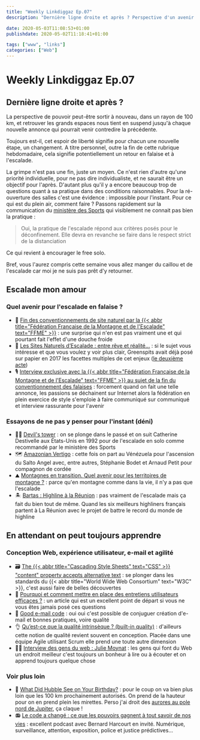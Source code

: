 ```yaml
---
title: "Weekly Linkdiggaz Ep.07"
description: "Dernière ligne droite et après ? Perspective d'un avenir partagé entre escalade et conception Web. Tout comme avant, sauf que ce sera après."

date: 2020-05-03T11:08:53+01:00
publishdate: 2020-05-02T11:18:41+01:00

tags: ["www", "links"]
categories: ["Web"]
---
```


# Weekly Linkdiggaz Ep.07

## Dernière ligne droite et après&nbsp;?

La perspective de pouvoir peut-être sortir à nouveau, dans un rayon de 100 km, et retrouver les grands espaces nous tient en suspend jusqu'à chaque nouvelle annonce qui pourrait venir contredire la précédente.

Toujours est-il, cet espoir de liberté signifie pour chacun une nouvelle étape, un changement.
A titre personnel, outre la fin de cette rubrique hebdomadaire, cela signifie potentiellement un retour en falaise et à l'escalade.

La grimpe n'est pas une fin, juste un moyen. Ce n'est rien d'autre qu'une priorité individuelle, pour ne pas dire individualiste, et ne saurait être un objectif pour l'après. D'autant plus qu'il y a encore beaucoup trop de questions quant à sa pratique dans des conditions raisonnables. Pour la ré-ouverture des salles c'est une évidence&nbsp;: impossible pour l'instant. Pour ce qui est du plein air, comment faire&nbsp;? Passons rapidement sur la communication du [ministère des Sports](https://twitter.com/Sports_gouv/status/1255832264694521858) qui visiblement ne connait pas bien la pratique&nbsp;:

> Oui, la pratique de l'escalade répond aux critères posés pour le déconfinement. Elle devra en revanche se faire dans le respect strict de la distanciation

Ce qui revient à encourager le free solo.

Bref, vous l'aurez compris cette semaine vous allez manger du caillou et de l'escalade car moi je ne suis pas prêt d'y retourner.

## Escalade mon amour

### Quel avenir pour l'escalade en falaise&nbsp;?

- 🚨 [Fin des conventionnements de site naturel par la {{< abbr title="Fédération Française de la Montagne et de l'Escalade" text="FFME" >}}](https://planetgrimpe.com/2020/04/28/la-ffme-annonce-la-fin-des-conventions-la-grimpe-en-falaise-menacee/)&nbsp;: une surprise qui n'en est pas vraiment une et qui pourtant fait l'effet d'une douche froide
- 🤯 [Les Sites Naturels d’Escalade&nbsp;: entre rêve et réalité…](https://greenspits.com/la-guerre-des-sites/)&nbsp;: si le sujet vous intéresse et que vous voulez y voir plus clair, Greenspits avait déjà posé sur papier en 2017 les facettes multiples de cet enjeux ([le deuxième acte](https://greenspits.com/la-guerre-des-sites-2/))
- 🎙️ [Interview exclusive avec la {{< abbr title="Fédération Française de la Montagne et de l'Escalade" text="FFME" >}} au sujet de la fin du conventionnement des falaises](https://planetgrimpe.com/2020/05/01/interview-exclusive-avec-la-ffme-au-sujet-de-la-fin-du-conventionnement-des-falaises/)&nbsp;: forcement quand on fait une telle annonce, les passions se déchainent sur Internet alors la fédération en plein exercice de style s'emploie à faire communiqué sur communiqué et interview rassurante pour l'avenir

### Essayons de ne pas y penser pour l'instant (déni)

- 🧗‍♀️ [Devil's tower](https://youtu.be/4pbOAxxoC9c)&nbsp;: on se plonge dans le passé et on suit Catherine Destivelle aux États-Unis en 1992 pour de l'escalade en solo comme recommandé par le ministère des Sports
- 🗺️ [Amazonian Vertigo](https://vimeo.com/308215394)&nbsp;: cette fois on part au Vénézuela pour l'ascension du Salto Angel avec, entre autres, Stéphanie Bodet et Arnaud Petit pour compagnon de cordée
- ⛰️ [Montagnes en transition. Quel avenir pour les territoires de montagne&nbsp;?](https://vimeo.com/383518471)&nbsp;: parce qu'en montagne comme dans la vie, il n'y a pas que l'escalade
- 🏝️ [Bartas&nbsp;: Highline à la Réunion](https://vimeo.com/164248959)&nbsp;: pas vraiment de l'escalade mais ça fait du bien tout de même. Quand les six meilleurs highliners français partent à La Réunion avec le projet de battre le record du monde de highline

## En attendant on peut toujours apprendre

### Conception Web, expérience utilisateur, e-mail et agilité

- 🗃️ <a href="https://www.stefanjudis.com/today-i-learned/css-content-accepts-alternative-text/" hreflang="en">The {{< abbr title="Cascading Style Sheets" text="CSS" >}} "content" property accepts alternative text</a>&nbsp;: se plonger dans les standards du {{< abbr title="World Wide Web Consortium" text="W3C" >}}, c'est aussi faire de belles découvertes
- 📝 [Pourquoi et comment mettre en place des entretiens utilisateurs efficaces&nbsp;?](https://www.uptilab.com/fr/pourquoi-et-comment-mettre-en-place-des-entretiens-utilisateurs-efficaces/)&nbsp;: un article qui est un excellent point de départ si vous ne vous êtes jamais posé ces questions
- 📧 <a href="https://www.goodemailcode.com/" hreflang="en">Good e-mail code</a>&nbsp;: oui oui c'est possible de conjuguer création d'e-mail et bonnes pratiques, voire qualité
- 👌 [Qu’est-ce que la qualité intrinsèque&nbsp;? (built-in quality)](https://jp-lambert.me/quest-ce-que-la-qualite-intrinseque-built-in-quality-8b56ca0292c7)&nbsp;: d'ailleurs cette notion de qualité revient souvent en conception. Placée dans une équipe Agile utilisant Scrum elle prend une toute autre dimension
- 👩‍💻 [Interview des gens du web : Julie Moynat](https://www.alsacreations.com/actu/lire/1808-Interview-des-gens-du-web--Julie-Moynat.html)&nbsp;: les gens qui font du Web un endroit meilleur c'est toujours un bonheur à lire ou à écouter et on apprend toujours quelque chose

### Voir plus loin

- 🔭 <a href="https://www.nasa.gov/content/goddard/what-did-hubble-see-on-your-birthday" hreflang="en">What Did Hubble See on Your Birthday?</a>&nbsp;: pour le coup on va bien plus loin que les 100 km prochainement autorisés. On prend de la hauteur pour on en prend plein les mirettes. Perso j'ai droit des [aurores au pole nord de Jupiter](https://imagine.gsfc.nasa.gov/hst_bday/images/june-2-2019-jupiter-s-auroras.jpg), ça claque&nbsp;!
- 📻 [Le code a changé&nbsp;: ce que les pouvoirs gagnent à tout savoir de nos vies](https://www.franceinter.fr/emissions/le-code-a-change/ce-que-les-pouvoirs-gagnent-a-tout-savoir-de-nos-vies)&nbsp;: excellent podcast avec Bernard Harcourt en invité. Numérique, surveillance, attention, exposition, police et justice prédictives…
